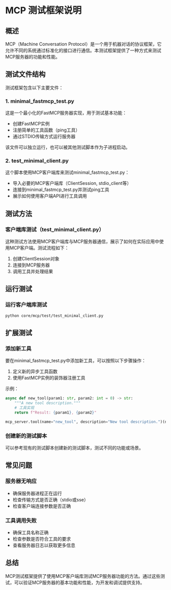 # MCP 测试框架说明

## 概述

MCP（Machine Conversation Protocol）是一个用于机器对话的协议框架，它允许不同的系统通过标准化的接口进行通信。本测试框架提供了一种方式来测试MCP服务器的功能和性能。

## 测试文件结构

测试框架包含以下主要文件：

### 1. minimal_fastmcp_test.py

这是一个最小化的FastMCP服务器实现，用于测试基本功能：

- 创建FastMCP实例
- 注册简单的工具函数（ping工具）
- 通过STDIO传输方式运行服务器

该文件可以独立运行，也可以被其他测试脚本作为子进程启动。

### 2. test_minimal_client.py

这个脚本使用MCP客户端库来测试minimal_fastmcp_test.py：

- 导入必要的MCP客户端库（ClientSession, stdio_client等）
- 连接到minimal_fastmcp_test.py并测试ping工具
- 展示如何使用客户端API进行工具调用

## 测试方法

### 客户端库测试（test_minimal_client.py）

这种测试方法使用MCP客户端库与MCP服务器通信，展示了如何在实际应用中使用MCP客户端。测试流程如下：

1. 创建ClientSession对象
2. 连接到MCP服务器
3. 调用工具并处理结果

## 运行测试

### 运行客户端库测试

```bash
python core/mcp/test/test_minimal_client.py
```

## 扩展测试

### 添加新工具

要在minimal_fastmcp_test.py中添加新工具，可以按照以下步骤操作：

1. 定义新的异步工具函数
2. 使用FastMCP实例的装饰器注册工具

示例：
```python
async def new_tool(param1: str, param2: int = 0) -> str:
    """A new tool description."""
    # 工具实现
    return f"Result: {param1}, {param2}"

mcp_server.tool(name="new_tool", description="New tool description.")(new_tool)
```

### 创建新的测试脚本

可以参考现有的测试脚本创建新的测试脚本，测试不同的功能或场景。

## 常见问题

### 服务器无响应

- 确保服务器进程正在运行
- 检查传输方式是否正确（stdio或sse）
- 检查客户端连接参数是否正确

### 工具调用失败

- 确保工具名称正确
- 检查参数是否符合工具的要求
- 查看服务器日志以获取更多信息

## 总结

MCP测试框架提供了使用MCP客户端库测试MCP服务器功能的方法。通过这些测试，可以验证MCP服务器的基本功能和性能，为开发和调试提供支持。